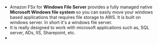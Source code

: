 * Amazon FSx for **Windows File Server** provides a fully managed native **Microsoft Windows file system** so you can easily move your windows based applications that requires file storage to AWS. It is built on windows server. In short it's a windows file server.
* It is really designed to work with microsoft applications such as, SQL server, ADs, IIS, Sharepoint, etc.
* 
